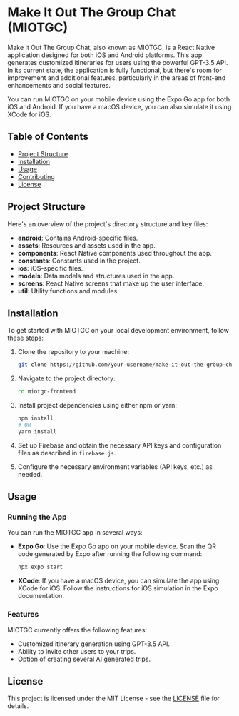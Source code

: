 # Make It Out The Group Chat (MIOTGC)

Make It Out The Group Chat, also known as MIOTGC, is a React Native application designed for both iOS and Android platforms. This app generates customized itineraries for users using the powerful GPT-3.5 API. In its current state, the application is fully functional, but there's room for improvement and additional features, particularly in the areas of front-end enhancements and social features.

You can run MIOTGC on your mobile device using the Expo Go app for both iOS and Android. If you have a macOS device, you can also simulate it using XCode for iOS.

## Table of Contents

- [Project Structure](#project-structure)
- [Installation](#installation)
- [Usage](#usage)
- [Contributing](#contributing)
- [License](#license)

## Project Structure

Here's an overview of the project's directory structure and key files:

- **android**: Contains Android-specific files.
- **assets**: Resources and assets used in the app.
- **components**: React Native components used throughout the app.
- **constants**: Constants used in the project.
- **ios**: iOS-specific files.
- **models**: Data models and structures used in the app.
- **screens**: React Native screens that make up the user interface.
- **util**: Utility functions and modules.

## Installation

To get started with MIOTGC on your local development environment, follow these steps:

1. Clone the repository to your machine:

   ```bash
   git clone https://github.com/your-username/make-it-out-the-group-chat.git
   ```

2. Navigate to the project directory:

   ```bash
   cd miotgc-frontend
   ```

3. Install project dependencies using either npm or yarn:

   ```bash
   npm install
   # OR
   yarn install
   ```

4. Set up Firebase and obtain the necessary API keys and configuration files as described in `firebase.js`.

5. Configure the necessary environment variables (API keys, etc.) as needed.

## Usage

### Running the App

You can run the MIOTGC app in several ways:

- **Expo Go**: Use the Expo Go app on your mobile device. Scan the QR code generated by Expo after running the following command:

  ```bash
  npx expo start
  ```

- **XCode**: If you have a macOS device, you can simulate the app using XCode for iOS. Follow the instructions for iOS simulation in the Expo documentation.

### Features

MIOTGC currently offers the following features:

- Customized itinerary generation using GPT-3.5 API.
- Ability to invite other users to your trips.
- Option of creating several AI generated trips.

## License

This project is licensed under the MIT License - see the [LICENSE](LICENSE) file for details.